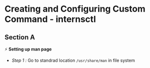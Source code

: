 # Creating and Configuring Custom Command - internsctl
## Section A
⚡ **Setting up man page**
- *Step 1 :* Go to standrad location `/usr/share/man` in file system 


